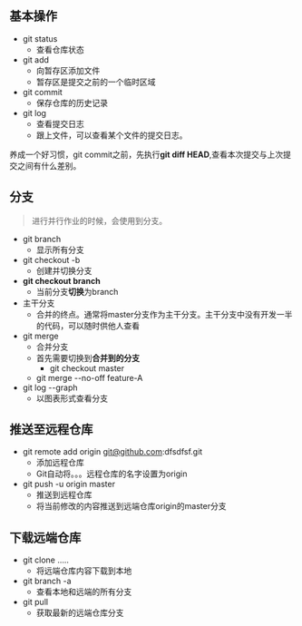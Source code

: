 ## 基本操作

+ git status
  + 查看仓库状态
+ git add
  + 向暂存区添加文件
  + 暂存区是提交之前的一个临时区域
+ git commit
  + 保存仓库的历史记录
+ git log
  + 查看提交日志
  + 跟上文件，可以查看某个文件的提交日志。

养成一个好习惯，git commit之前，先执行**git diff HEAD**,查看本次提交与上次提交之间有什么差别。

## 分支

> 进行并行作业的时候，会使用到分支。

+ git branch
  + 显示所有分支
+ git checkout -b
  + 创建并切换分支
+ **git checkout branch**
  + 当前分支**切换**为branch
+ 主干分支
  + 合并的终点。通常将master分支作为主干分支。主干分支中没有开发一半的代码，可以随时供他人查看
+ git merge
  + 合并分支
  + 首先需要切换到**合并到的分支**
    + git checkout master
  + git merge --no-off feature-A
+ git log --graph
  + 以图表形式查看分支

## 推送至远程仓库

+ git remote add origin git@github.com:dfsdfsf.git
  + 添加远程仓库
  + Git自动将。。。远程仓库的名字设置为origin
+ git push -u origin master
  + 推送到远程仓库
  + 将当前修改的内容推送到远端仓库origin的master分支

## 下载远端仓库

+ git clone .....
  + 将远端仓库内容下载到本地
+ git branch -a
  + 查看本地和远端的所有分支
+ git pull
  + 获取最新的远端仓库分支